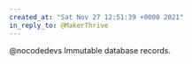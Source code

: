 ```yaml
---
created_at: "Sat Nov 27 12:51:39 +0000 2021"
in_reply_to: @MakerThrive
---
```


@nocodedevs Immutable database records.